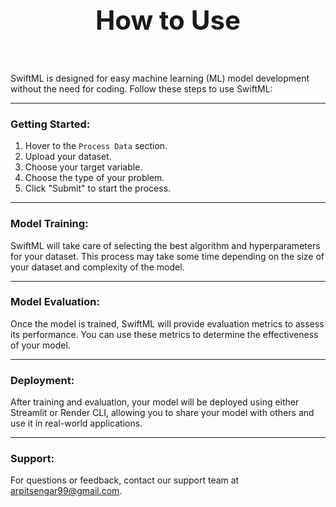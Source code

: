 <h1 style='text-align:center; font-size: 300%;'>How to Use</h1>
<br>

SwiftML is designed for easy machine learning (ML) model development without the need for coding. Follow these steps to use SwiftML:

---

### **Getting Started**:
1. Hover to the `Process Data` section.
2. Upload your dataset.
3. Choose your target variable.
4. Choose the type of your problem.
5. Click "Submit" to start the process.

---

### **Model Training**: 
SwiftML will take care of selecting the best algorithm and hyperparameters for your dataset. This process may take some time depending on the size of your dataset and complexity of the model.

---

### **Model Evaluation**: 
Once the model is trained, SwiftML will provide evaluation metrics to assess its performance. You can use these metrics to determine the effectiveness of your model.

---

### **Deployment**: 
After training and evaluation, your model will be deployed using either Streamlit or Render CLI, allowing you to share your model with others and use it in real-world applications.

---

### **Support**: 
For questions or feedback, contact our support team at arpitsengar99@gmail.com.
